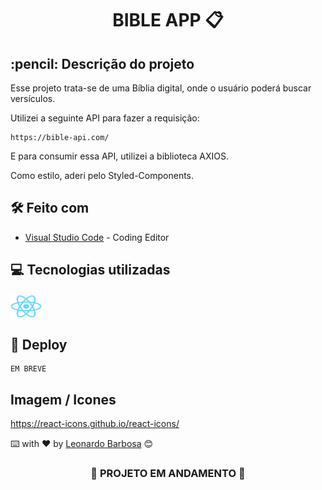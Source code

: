 <h1 align="center">
 BIBLE APP 📋
</h1>

<h2>
  :pencil: Descrição do projeto
</h2>

<p>
Esse projeto trata-se de uma Bíblia digital, onde o usuário poderá buscar versículos. 

Utilizei a seguinte API para fazer a requisição:

```
https://bible-api.com/
```

E para consumir essa API, utilizei a biblioteca AXIOS.

Como estilo, aderi pelo Styled-Components.
</p>

## 🛠️ Feito com
* [Visual Studio Code](https://code.visualstudio.com) - Coding Editor

## 💻 Tecnologias utilizadas
<div display="flex">
   <img align="center" alt="logo_react" height="40" width="50" src="https://raw.githubusercontent.com/devicons/devicon/master/icons/react/react-original.svg">
</div>

## :link: Deploy

```
EM BREVE
```

## Imagem / Icones

https://react-icons.github.io/react-icons/

⌨️ with ❤️ by [Leonardo Barbosa](https://github.com/leonardojpereira) 😊

<h3 align="center">
  
  :construction: PROJETO EM ANDAMENTO :construction:
  
</h3>
